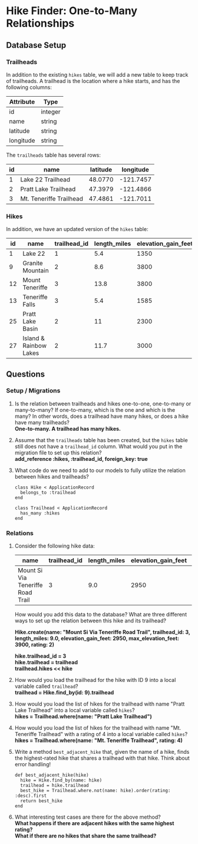 # Hike Finder: One-to-Many Relationships

## Database Setup

### Trailheads

In addition to the existing `hikes` table, we will add a new table to keep track of trailheads. A trailhead is the location where a hike starts, and has the following columns:

Attribute           | Type
---                 | ---
id                  | integer
name                | string
latitude            | string
longitude           | string

The `trailheads` table has several rows:

id  | name                    | latitude | longitude
--- | ---                     | ---      | ---
1   | Lake 22 Trailhead       | 48.0770  | -121.7457
2   | Pratt Lake Trailhead    | 47.3979  | -121.4866
3   | Mt. Teneriffe Trailhead | 47.4861  | -121.7011

### Hikes

In addition, we have an updated version of the `hikes` table:

id  | name   | trailhead_id | length_miles | elevation_gain_feet | max_elevation_feet | rating
--- | ---    | ---          | ---          | ---                 | ---                | ---
1   | Lake 22          | 1  | 5.4          | 1350                | 2400               | 4
9   | Granite Mountain | 2  | 8.6          | 3800                | 5629               | 5
12  | Mount Teneriffe  | 3  | 13.8         | 3800                | 4788               | 4
13  | Teneriffe Falls  | 3  | 5.4          | 1585                | 2370               | 4
25  | Pratt Lake Basin | 2  | 11           | 2300                | 4100               | 4
27  | Island & Rainbow Lakes | 2 | 11.7    | 3000                | 4400               | 3

## Questions

### Setup / Migrations

1. Is the relation between trailheads and hikes one-to-one, one-to-many or many-to-many? If one-to-many, which is the one and which is the many? In other words, does a trailhead have many hikes, or does a hike have many trailheads?  
**One-to-many. A trailhead has many hikes.**
2. Assume that the `trailheads` table has been created, but the `hikes` table still does not have a `trailhead_id` column. What would you put in the migration file to set up this relation?  
**add_reference :hikes, :trailhead_id, foreign_key: true**
3. What code do we need to add to our models to fully utilize the relation between hikes and trailheads?  

    ```
    class Hike < ApplicationRecord 
      belongs_to :trailhead
    end
    ```  
  
    ```
    class Trailhead < ApplicationRecord
      has_many :hikes
    end
    ```  

### Relations

1. Consider the following hike data:

    name   | trailhead_id | length_miles        | elevation_gain_feet | max_elevation_feet | rating
    ---    | ---          | ---                 | ---                 | ---                | ---
    Mount Si Via Teneriffe Road Trail | 3 | 9.0 | 2950                | 3900               | 2

    How would you add this data to the database? What are three different ways to set up the relation between this hike and its trailhead?

    **Hike.create(name: "Mount Si Via Teneriffe Road Trail", trailhead_id: 3, length_miles: 9.0, elevation_gain_feet: 2950, max_elevation_feet: 3900, rating: 2)**

    **hike.trailhead_id = 3**  
    **hike.trailhead = trailhead**  
    **trailhead.hikes << hike**  

2. How would you load the trailhead for the hike with ID 9 into a local variable called `trailhead`?  
    **trailhead = Hike.find_by(id: 9).trailhead**

3. How would you load the list of hikes for the trailhead with name "Pratt Lake Trailhead" into a local variable called `hikes`?  
    **hikes = Trailhead.where(name: "Pratt Lake Trailhead")**

4. How would you load the list of hikes for the trailhead with name "Mt. Teneriffe Trailhead" with a rating of 4 into a local variable called `hikes`?  
    **hikes = Trailhead.where(name: "Mt. Teneriffe Trailhead", rating: 4)**
5. Write a method `best_adjacent_hike` that, given the name of a hike, finds the highest-rated hike that shares a trailhead with that hike. Think about error handling!

    ```
    def best_adjacent_hike(hike)
      hike = Hike.find_by(name: hike)
      trailhead = hike.trailhead
      best_hike = Trailhead.where.not(name: hike).order(rating: :desc).first
      return best_hike
    end
    ```

6. What interesting test cases are there for the above method?  
  **What happens if there are adjacent hikes with the same highest rating?**  
  **What if there are no hikes that share the same trailhead?**
